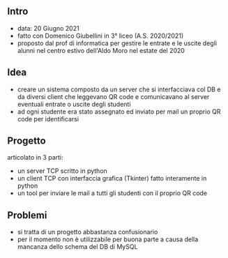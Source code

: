 ## Intro
- data: 20 Giugno 2021
- fatto con Domenico Giubellini in 3° liceo (A.S. 2020/2021)
- proposto dal prof di informatica per gestire le entrate e le uscite degli alunni nel centro estivo dell'Aldo Moro nel estate del 2020

## Idea
- creare un sistema composto da un server che si interfacciava col DB e da diversi client che leggevano QR code e comunicavano al server eventuali entrate o uscite degli studenti
- ad ogni studente era stato assegnato ed inviato per mail un proprio QR code per identificarsi

## Progetto
articolato in 3 parti:
- un server TCP scritto in python
- un client TCP con interfaccia grafica (Tkinter) fatto interamente in python
- un tool per inviare le mail a tutti gli studenti con il proprio QR code

## Problemi
- si tratta di un progetto abbastanza confusionario
- per il momento non è utilizzabile per buona parte a causa della mancanza dello schema del DB di MySQL